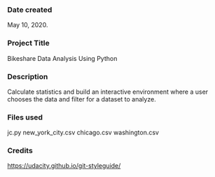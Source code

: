 ### Date created
May 10, 2020.

### Project Title
Bikeshare Data Analysis Using Python

### Description
Calculate statistics and build an interactive environment where a user chooses the data and filter for a dataset to analyze.

### Files used
jc.py
new_york_city.csv
chicago.csv
washington.csv

### Credits
https://udacity.github.io/git-styleguide/

